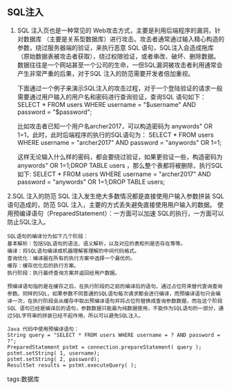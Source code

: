﻿SQL注入
-----
1.
    SQL 注入页也是一种常见的 Web攻击方式，主要是利用后端程序的漏洞，针对数据库 （主要是关系型数据库）进行攻击。攻击者通常通过输入精心构造的参数，绕过服务器端的验证，来执行恶意 SQL 语句，SQL注入会造成拖库（原始数据表被攻击者获取），绕过权限验证，或者串改、破坏、删除数据。数据往往是一个网站甚至一个公司的生命，一但SQL漏洞被攻击者利用通常会产生非常严重的后果，对于SQL 注入的防范需要开发者倍加重视。

    下面通过一个例子来演示SQL注入的攻击过程，对于一个登陆验证的请求一般需要通过用户输入的用户名和密码进行查询验证，查询SQL 语句如下：
    SELECT * FROM users WHERE username = "$username" AND password = "$password";

    比如攻击者已知一个用户名archer2017，可以构造密码为 anywords" OR 1=1，此时，此时后端程序的执行的SQL语句为：
    SELECT * FROM users WHERE username = "archer2017" AND password = "anywords" OR 1=1;

    这样无论输入什么样的密码，都会要绕过验证，如果更验证一些，构造密码为 anywords" OR 1=1;DROP TABLE users ，那么整个表都将被删除，执行SQL如下:
    SELECT * FROM users WHERE username = "archer2017" AND password = "anywords" OR 1=1;DROP TABLE users;

2.SQL 注入的防范
    SQL 注入发生绝大多数情况都是直接使用户输入参数拼装 SQL 语句造成的，防范 SQL 注入，主要的方式丢失避免直接使用用户输入的数据。
    使用预编译语句（PreparedStatement）：一方面可以加速 SQL的执行，一方面可以
防止SQL注入。

    SQL语句的编译分为如下几个阶段：
    基本解析：包括SQL语句的语法、语义解析，以及对应的表和列是否存在等等。
    编译：将SQL语句编译成机器理解客理解的中间代码格式。
    查询优化：编译器在所有的执行方案中选择一个最优的。
    缓存：缓存优化后的执行方案。
    执行阶段：执行最终查询方案并返回给用户数据。

    预编译语句指的是在缓存之后，在执行阶段的之前的编译后的语句，通过占位符来替代查询查询参数。同样的SQL，如果参数不同普通的SQL语句每次请求都会进行编译，而预编译语句只会编译一次，在执行阶段会从缓存中取出预编译语句并将占位符替换成查询参数数据，而在这个阶段SQL 语句已经是编译后的语句，参数数据只能最为纯数据使用，不能作为SQL语句的一部分，通过SQL字符串的拼装已经不起作用，所以可以避免SQL注入。

    Java 代码中使用预编译语句：
    String query = "SELECT * FROM users WHERE username = ? AND password = ?";
    PreparedStatement pstmt = connection.prepareStatement( query );
    pstmt.setString( 1, username); 
    pstmt.setString( 2, password); 
    ResultSet results = pstmt.executeQuery( );



tags:数据库

